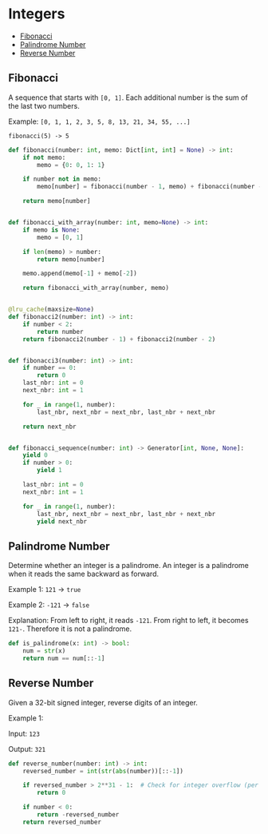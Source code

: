 # Integers

* [Fibonacci](#fibonacci)
* [Palindrome Number](#palindrome-number)
* [Reverse Number](#reverse-number)

## Fibonacci

A sequence that starts with `[0, 1]`. Each additional number is the sum of the last two numbers.

Example: `[0, 1, 1, 2, 3, 5, 8, 13, 21, 34, 55, ...]`

`fibonacci(5) -> 5`

```python
def fibonacci(number: int, memo: Dict[int, int] = None) -> int:
    if not memo:
        memo = {0: 0, 1: 1}

    if number not in memo:
        memo[number] = fibonacci(number - 1, memo) + fibonacci(number - 2, memo)

    return memo[number]


def fibonacci_with_array(number: int, memo=None) -> int:
    if memo is None:
        memo = [0, 1]

    if len(memo) > number:
        return memo[number]

    memo.append(memo[-1] + memo[-2])

    return fibonacci_with_array(number, memo)


@lru_cache(maxsize=None)
def fibonacci2(number: int) -> int:
    if number < 2:
        return number
    return fibonacci2(number - 1) + fibonacci2(number - 2)


def fibonacci3(number: int) -> int:
    if number == 0:
        return 0
    last_nbr: int = 0
    next_nbr: int = 1

    for _ in range(1, number):
        last_nbr, next_nbr = next_nbr, last_nbr + next_nbr

    return next_nbr


def fibonacci_sequence(number: int) -> Generator[int, None, None]:
    yield 0
    if number > 0:
        yield 1

    last_nbr: int = 0
    next_nbr: int = 1

    for _ in range(1, number):
        last_nbr, next_nbr = next_nbr, last_nbr + next_nbr
        yield next_nbr
```

## Palindrome Number

Determine whether an integer is a palindrome. An integer is a palindrome when it reads the same backward as forward.

Example 1: `121` -> `true`

Example 2: `-121` -> `false`

Explanation: From left to right, it reads `-121`. From right to left, it becomes `121-`. Therefore it is not a palindrome.

```python
def is_palindrome(x: int) -> bool:
    num = str(x)
    return num == num[::-1]
```

## Reverse Number

Given a 32-bit signed integer, reverse digits of an integer.

Example 1:

Input: `123`

Output: `321`

```python
def reverse_number(number: int) -> int:
    reversed_number = int(str(abs(number))[::-1])

    if reversed_number > 2**31 - 1:  # Check for integer overflow (per question)
        return 0

    if number < 0:
        return -reversed_number
    return reversed_number
```
